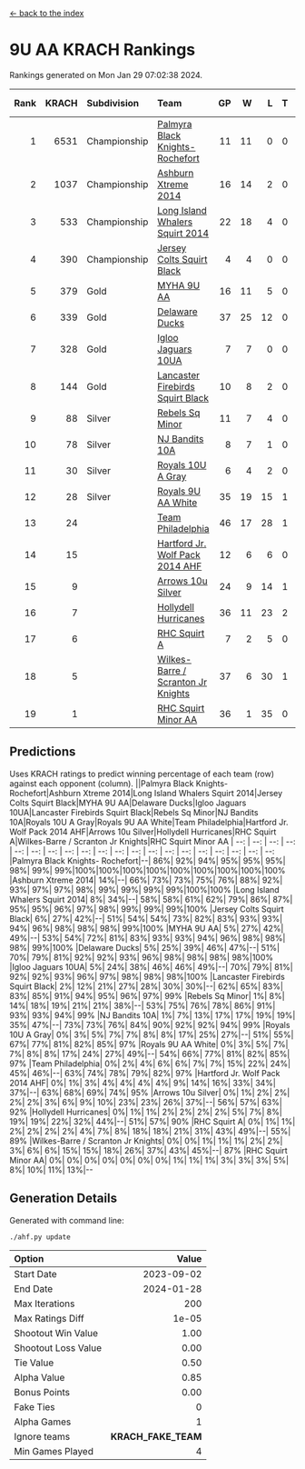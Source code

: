 [<- back to the index](readme.md)
# 9U AA KRACH Rankings
Rankings generated on Mon Jan 29 07:02:38 2024.

Rank|KRACH|Subdivision|Team|GP|W|L|T|OTW|OTL|SoS|Exp Wins|Win Diff
---:|---:|:---|:---|---:|---:|---:|---:|---:|---:|---:|---:|---:
1|6531|Championship|[Palmyra Black Knights- Rochefort](https://gamesheetstats.com/seasons/3659/teams/140260/schedule)|11|11|0|0|0|0|95|11.8|-0.0
2|1037|Championship|[Ashburn Xtreme 2014](https://gamesheetstats.com/seasons/3659/teams/140217/schedule)|16|14|2|0|0|0|179|14.9|0.0
3|533|Championship|[Long Island Whalers Squirt 2014](https://gamesheetstats.com/seasons/3659/teams/140221/schedule)|22|18|4|0|1|0|194|18.9|0.0
4|390|Championship|[Jersey Colts Squirt Black](https://gamesheetstats.com/seasons/3659/teams/140254/schedule)|4|4|0|0|0|0|12|4.9|0.0
5|379|Gold|[MYHA 9U AA](https://gamesheetstats.com/seasons/3659/teams/140222/schedule)|16|11|5|0|2|0|262|11.9|0.0
6|339|Gold|[Delaware Ducks](https://gamesheetstats.com/seasons/3659/teams/140218/schedule)|37|25|12|0|0|3|736|25.8|-0.0
7|328|Gold|[Igloo Jaguars 10UA](https://gamesheetstats.com/seasons/3659/teams/140253/schedule)|7|7|0|0|0|0|6|7.9|0.0
8|144|Gold|[Lancaster Firebirds Squirt Black](https://gamesheetstats.com/seasons/3659/teams/140256/schedule)|10|8|2|0|0|0|73|8.9|0.0
9|88|Silver|[Rebels Sq Minor](https://gamesheetstats.com/seasons/3659/teams/140223/schedule)|11|7|4|0|1|1|194|7.9|0.0
10|78|Silver|[NJ Bandits 10A](https://gamesheetstats.com/seasons/3659/teams/140259/schedule)|8|7|1|0|0|0|13|7.9|0.0
11|30|Silver|[Royals 10U A Gray](https://gamesheetstats.com/seasons/3659/teams/140262/schedule)|6|4|2|0|0|0|56|4.9|0.0
12|28|Silver|[Royals 9U AA White](https://gamesheetstats.com/seasons/3659/teams/140225/schedule)|35|19|15|1|0|0|120|20.4|0.0
13|24||[Team Philadelphia](https://gamesheetstats.com/seasons/3659/teams/140226/schedule)|46|17|28|1|2|1|743|18.4|0.0
14|15||[Hartford Jr. Wolf Pack 2014 AHF](https://gamesheetstats.com/seasons/3659/teams/140219/schedule)|12|6|6|0|0|0|130|6.9|0.0
15|9||[Arrows 10u Silver](https://gamesheetstats.com/seasons/3659/teams/140216/schedule)|24|9|14|1|2|0|146|10.4|0.0
16|7||[Hollydell Hurricanes](https://gamesheetstats.com/seasons/3659/teams/140220/schedule)|36|11|23|2|0|1|97|12.9|0.0
17|6||[RHC Squirt A](https://gamesheetstats.com/seasons/3659/teams/140261/schedule)|7|2|5|0|0|0|17|2.9|0.0
18|5||[Wilkes-Barre / Scranton Jr Knights](https://gamesheetstats.com/seasons/3659/teams/140228/schedule)|37|6|30|1|0|1|829|7.4|0.0
19|1||[RHC Squirt Minor AA](https://gamesheetstats.com/seasons/3659/teams/140224/schedule)|36|1|35|0|0|1|115|1.9|0.0

## Predictions
Uses KRACH ratings to predict winning percentage of each team (row) against each opponent (column).
||Palmyra Black Knights- Rochefort|Ashburn Xtreme 2014|Long Island Whalers Squirt 2014|Jersey Colts Squirt Black|MYHA 9U AA|Delaware Ducks|Igloo Jaguars 10UA|Lancaster Firebirds Squirt Black|Rebels Sq Minor|NJ Bandits 10A|Royals 10U A Gray|Royals 9U AA White|Team Philadelphia|Hartford Jr. Wolf Pack 2014 AHF|Arrows 10u Silver|Hollydell Hurricanes|RHC Squirt A|Wilkes-Barre / Scranton Jr Knights|RHC Squirt Minor AA
| --: | --: | --: | --: | --: | --: | --: | --: | --: | --: | --: | --: | --: | --: | --: | --: | --: | --: | --: | --: 
|Palmyra Black Knights- Rochefort|--| 86%| 92%| 94%| 95%| 95%| 95%| 98%| 99%| 99%|100%|100%|100%|100%|100%|100%|100%|100%|100%
|Ashburn Xtreme 2014| 14%|--| 66%| 73%| 73%| 75%| 76%| 88%| 92%| 93%| 97%| 97%| 98%| 99%| 99%| 99%| 99%|100%|100%
|Long Island Whalers Squirt 2014|  8%| 34%|--| 58%| 58%| 61%| 62%| 79%| 86%| 87%| 95%| 95%| 96%| 97%| 98%| 99%| 99%| 99%|100%
|Jersey Colts Squirt Black|  6%| 27%| 42%|--| 51%| 54%| 54%| 73%| 82%| 83%| 93%| 93%| 94%| 96%| 98%| 98%| 98%| 99%|100%
|MYHA 9U AA|  5%| 27%| 42%| 49%|--| 53%| 54%| 72%| 81%| 83%| 93%| 93%| 94%| 96%| 98%| 98%| 98%| 99%|100%
|Delaware Ducks|  5%| 25%| 39%| 46%| 47%|--| 51%| 70%| 79%| 81%| 92%| 92%| 93%| 96%| 98%| 98%| 98%| 98%|100%
|Igloo Jaguars 10UA|  5%| 24%| 38%| 46%| 46%| 49%|--| 70%| 79%| 81%| 92%| 92%| 93%| 96%| 97%| 98%| 98%| 98%|100%
|Lancaster Firebirds Squirt Black|  2%| 12%| 21%| 27%| 28%| 30%| 30%|--| 62%| 65%| 83%| 83%| 85%| 91%| 94%| 95%| 96%| 97%| 99%
|Rebels Sq Minor|  1%|  8%| 14%| 18%| 19%| 21%| 21%| 38%|--| 53%| 75%| 76%| 78%| 86%| 91%| 93%| 93%| 94%| 99%
|NJ Bandits 10A|  1%|  7%| 13%| 17%| 17%| 19%| 19%| 35%| 47%|--| 73%| 73%| 76%| 84%| 90%| 92%| 92%| 94%| 99%
|Royals 10U A Gray|  0%|  3%|  5%|  7%|  7%|  8%|  8%| 17%| 25%| 27%|--| 51%| 55%| 67%| 77%| 81%| 82%| 85%| 97%
|Royals 9U AA White|  0%|  3%|  5%|  7%|  7%|  8%|  8%| 17%| 24%| 27%| 49%|--| 54%| 66%| 77%| 81%| 82%| 85%| 97%
|Team Philadelphia|  0%|  2%|  4%|  6%|  6%|  7%|  7%| 15%| 22%| 24%| 45%| 46%|--| 63%| 74%| 78%| 79%| 82%| 97%
|Hartford Jr. Wolf Pack 2014 AHF|  0%|  1%|  3%|  4%|  4%|  4%|  4%|  9%| 14%| 16%| 33%| 34%| 37%|--| 63%| 68%| 69%| 74%| 95%
|Arrows 10u Silver|  0%|  1%|  2%|  2%|  2%|  2%|  3%|  6%|  9%| 10%| 23%| 23%| 26%| 37%|--| 56%| 57%| 63%| 92%
|Hollydell Hurricanes|  0%|  1%|  1%|  2%|  2%|  2%|  2%|  5%|  7%|  8%| 19%| 19%| 22%| 32%| 44%|--| 51%| 57%| 90%
|RHC Squirt A|  0%|  1%|  1%|  2%|  2%|  2%|  2%|  4%|  7%|  8%| 18%| 18%| 21%| 31%| 43%| 49%|--| 55%| 89%
|Wilkes-Barre / Scranton Jr Knights|  0%|  0%|  1%|  1%|  1%|  2%|  2%|  3%|  6%|  6%| 15%| 15%| 18%| 26%| 37%| 43%| 45%|--| 87%
|RHC Squirt Minor AA|  0%|  0%|  0%|  0%|  0%|  0%|  0%|  1%|  1%|  1%|  3%|  3%|  3%|  5%|  8%| 10%| 11%| 13%|--

## Generation Details

Generated with command line:
```
./ahf.py update
```

| Option | Value |
| :----- | ----: |
| Start Date | 2023-09-02 |
| End Date | 2024-01-28 |
| Max Iterations | 200 |
| Max Ratings Diff | 1e-05 |
| Shootout Win Value | 1.00 |
| Shootout Loss Value | 0.00 |
| Tie Value | 0.50 |
| Alpha Value | 0.85 |
| Bonus Points | 0.00 |
| Fake Ties | 0 |
| Alpha Games | 1 |
| Ignore teams | __KRACH_FAKE_TEAM__ |
| Min Games Played | 4 |

